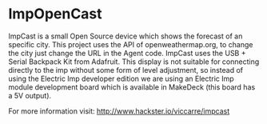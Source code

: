 ImpOpenCast
===========

ImpCast is a small Open Source device which shows the forecast of an specific city. This project uses the API of openweathermap.org, to change the city just change the URL in the Agent code. ImpCast uses the USB + Serial Backpack Kit from Adafruit. This display is not suitable for connecting directly to the imp without some form of level adjustment, so instead of using the Electric Imp developer edition we are using an Electric Imp module development board which is available in MakeDeck (this board has a 5V output). 

For more information visit: http://www.hackster.io/viccarre/impcast
